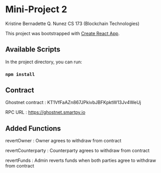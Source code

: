 # Mini-Project 2

Kristine Bernadette Q. Nunez
CS 173 (Blockchain Technologies)

This project was bootstrapped with [Create React App](https://github.com/facebook/create-react-app).

## Available Scripts

In the project directory, you can run:

### `npm install`

## Contract

Ghostnet contract : KT1VfFaAZn867JPkivbJBFKpktW13Jv4WeUj

RPC URL : https://ghostnet.smartpy.io

## Added Functions

revertOwner : Owner agrees to withdraw from contract

revertCounterparty : Counterparty agrees to withdraw from contract

revertFunds : Admin reverts funds when both parties agree to withdraw from contract
